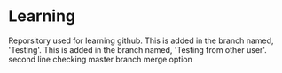 # Learning
Reporsitory used for learning github. This is added in the branch named, 'Testing'. This is added in the branch named, 'Testing from other user'. 
second line
checking master branch merge option
